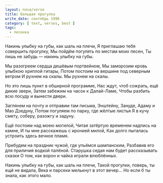 ```yaml
---
layout: nova/verse
title: Большая прогулка
write_date: сентябрь 1996
category: [ text, verses, best ]
tags:
  - песенка
---
```

Накинь улыбку на губы, как шаль на плечи,
Я приглашаю тебя совершить прогулку,
Мы пойдём погулять по местам моих песен,
Ты лишь не забудь — накинь улыбку на губы.

Мы разогреем сердца дешёвым портвейном,
Мы заморозим кровь улыбкою хриплой гитары,
Потом постоим на вершине под северным ветром
И рухнем на скалы. Мы рухнем на скалы.

Но это лишь пункт в обширной программе,
Нас ждут, чтоб сожрать, ещё дикие звери,
Затем забежим на часок к Далай-Ламе,
Чтобы разбить всю посуду и вынести двери.

Заглянем на почту и отправим там письма,
Энштейну, Зануде, Адаму и Мао Дзедуну,
Потом погуляем по парку, где жёлтые листья
Я в кучу смету, соберу, разожгу и задуну.

Ещё постоим над моею могилой,
Читая затёртую временем надпись на камне,
И ты мне расскажешь с иронией милой,
Как долго пыталась устроить здесь вечное пламя.

Прибудем на праздник чужой, где упьёмся шампанским,
Разбавив его для приличия водкой палёной.
Старушка седая нам будет рассказывать сказки
О том, как ворон и чайка играли влюблённых.

Накинь улыбку на губы, как шаль на плечи,
Такой прогулки, поверь, ты ещё не видала,
Века и парсеки мелькнут в этот вечер...
Но если б ты знала,
    как
        этого
            мало.
